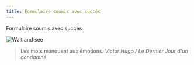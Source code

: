 ```yaml
---
title: Formulaire soumis avec succés
---
```

Formulaire soumis avec succés

![Wait and see](/images/wait.jpg)

> Les mots manquent aux émotions.
> <cite>Victor Hugo / Le Dernier Jour d'un condamné</cite>

